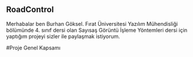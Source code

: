 ## RoadControl

Merhabalar ben Burhan Göksel. Fırat Üniversitesi Yazılım Mühendisliği bölümünde 4. sınıf dersi olan Sayısaş Görüntü İşleme Yöntemleri dersi için yaptığım projeyi sizler ile paylaşmak istiyorum.

#Proje Genel Kapsamı

